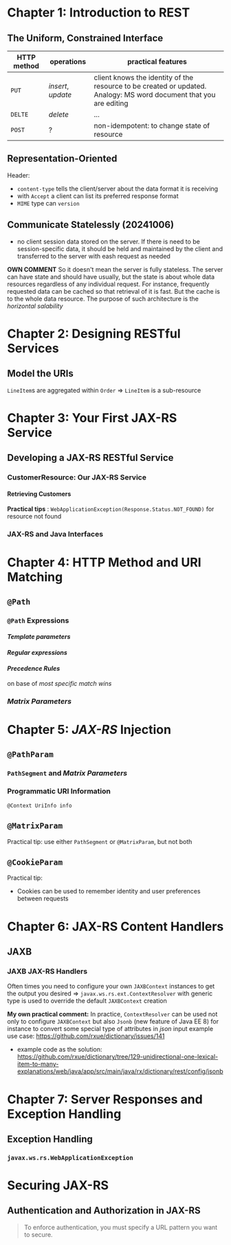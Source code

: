 # Chapter 1: Introduction to REST
## The Uniform, Constrained Interface

HTTP method | operations          | practical features  
------------|---------------------|-------------------------------------------------------------------------------------------------------------------
`PUT`       | *insert*, *update*  | client knows the identity of the resource to be created or updated. Analogy: MS word document that you are editing
`DELTE`     | *delete*            | ...
`POST`      | ?                   | non-idempotent: to change state of resource

## Representation-Oriented
Header:

* `content-type` tells the client/server about the data format it is receiving
* with `Accept` a client can list its preferred response format
* `MIME` type can `version`

## Communicate Statelessly (20241006)
 
 * no client session data stored on the server. If there is need to be session-specific data, it should be held and maintained by the client and transferred to the server with eash request as needed

**OWN COMMENT**
So it doesn't mean the server is fully stateless. The server can have state and should have usually, but the state is about whole data resources regardless of any individual request. For instance, frequently requested data can be cached so that retrieval of it is fast. But the cache is to the whole data resource. The purpose of such architecture is the *horizontal salability*

# Chapter 2: Designing RESTful Services
## Model the URIs
`LineItem`s are aggregated within `Order` => `LineItem` is a sub-resource

# Chapter 3: Your First JAX-RS Service
## Developing a JAX-RS RESTful Service
### CustomerResource: Our JAX-RS Service
#### Retrieving Customers
**Practical tips** : `WebApplicationException(Response.Status.NOT_FOUND)` for resource not found
### JAX-RS and Java Interfaces

# Chapter 4: HTTP Method and URI Matching
## `@Path`
### `@Path` Expressions
#### *Template parameters*
#### *Regular expressions*
#### *Precedence Rules*
on base of *most specific match wins*
### *Matrix Parameters*

# Chapter 5: *JAX-RS* Injection
## `@PathParam`
### `PathSegment` and *Matrix Parameters*
### Programmatic URI Information
`@Context UriInfo info`

## `@MatrixParam`
Practical tip: use either `PathSegment` or `@MatrixParam`, but not both

## `@CookieParam`
Practical tip: 
* Cookies can be used to remember identity and user preferences between requests

# Chapter 6: JAX-RS Content Handlers
## JAXB
### JAXB JAX-RS Handlers
Often times you need to configure your own `JAXBContext` instances to get the output you desired => `javax.ws.rs.ext.ContextResolver` with generic type is used to override the default `JAXBContext` creation

**My own practical comment:** In practice, `ContextResolver` can be used not only to configure `JAXBContext` but also `Jsonb` (new feature of Java EE 8) for instance to convert some special type of attributes in *json* input
example use case: https://github.com/rxue/dictionary/issues/141
- example code as the solution: https://github.com/rxue/dictionary/tree/129-unidirectional-one-lexical-item-to-many-explanations/web/java/app/src/main/java/rx/dictionary/rest/config/jsonb

# Chapter 7: Server Responses and Exception Handling
## Exception Handling
### `javax.ws.rs.WebApplicationException`

# Securing JAX-RS
## Authentication and Authorization in JAX-RS
> To enforce authentication, you must specify a URL pattern you want to secure.
